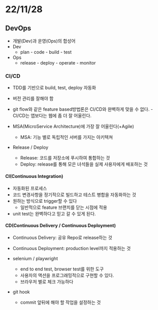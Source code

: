 # 22/11/28

## DevOps

- 개발(Dev)과 운영(Ops)의 합성어
- Dev
	- plan - code - build - test
- Ops
	- release - deploy - operate - monitor
### CI/CD

- TDD를 기반으로 build, test, deploy 자동화
- 버전 관리를 잘해야 함
- git flow와 같은 feature based방법론은 CI/CD와 완벽하게 맞을 수 없다.
		- CI/CD는 앱보다는 웹에 좀 더 잘 어울린다.
- MSA(MicroService Architecture)에 가장 잘 어울린다(+Agile)
	- MSA: 기능 별로 독립적인 서버를 가지는 아키텍쳐

- Release / Deploy
	- Release: 코드를 저장소에 푸시하여 통합하는 것
	- Deploy: release를 통해 모은 녀석들을 실제 사용자에게 배포하는 것

#### CI(Continuous Integration)
- 자동화된 프로세스
- 코드 변경사항을 정기적으로 빌드하고 테스트 병합을 자동화하는 것
- 원하는 방식으로 trigger할 수 있다
	- 일반적으로 feature 브랜치를 닫는 시점에 적용
- unit test는 완벽하다고 믿고 갈 수 있게 된다.

#### CD(Continuous Delivery / Continuous Deployment)
- Continuous Delivery: 공유 Repo로 release하는 것
- Continuous Deployment: production level까지 적용하는 것
- selenium / playwright
	- end to end test, browser test를 위한 도구
	- 사용자의 액션을 프로그래밍적으로 구현할 수 있다.
	- 브라우저 별로 체크 가능하다


- git hook
	- commit 앞뒤에 해야 할 작업을 설정하는 것